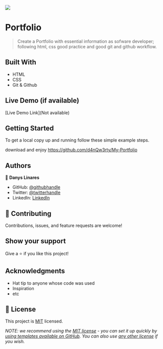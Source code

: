 ![](https://img.shields.io/badge/Microverse-blueviolet)

# Portfolio

> Create a Portfolio with essential information as sofware developer; following html, css good practice and good git and github workflow.


## Built With

- HTML
- CSS
- Git & Github

## Live Demo (if available)

[Live Demo Link](Not available)


## Getting Started

To get a local copy up and running follow these simple example steps.

download and enjoy https://github.com/d4nQw3rty/My-Portfolio
## Authors

👤 **Danys Linares**

- GitHub: [@githubhandle](https://github.com/d4nQw3rty)
- Twitter: [@twitterhandle](https://twitter.com/Danys_Linares)
- LinkedIn: [LinkedIn](https://www.linkedin.com/in/danys-linares-6a328b238?lipi=urn%3Ali%3Apage%3Ad_flagship3_profile_view_base_contact_details%3BnkyI5IMjTzSg4PVJIZh%2BMw%3D%3D)

## 🤝 Contributing

Contributions, issues, and feature requests are welcome!


## Show your support

Give a ⭐️ if you like this project!

## Acknowledgments

- Hat tip to anyone whose code was used
- Inspiration
- etc

## 📝 License

This project is [MIT](./LICENSE) licensed.

_NOTE: we recommend using the [MIT license](https://choosealicense.com/licenses/mit/) - you can set it up quickly by [using templates available on GitHub](https://docs.github.com/en/communities/setting-up-your-project-for-healthy-contributions/adding-a-license-to-a-repository). You can also use [any other license](https://choosealicense.com/licenses/) if you wish._
